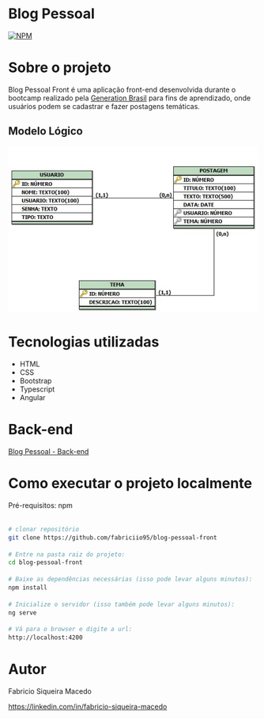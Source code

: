 # Blog Pessoal
[![NPM](https://img.shields.io/github/license/fabriciio95/blog-pessoal-front)](https://github.com/fabriciio95/blog-pessoal-front/blob/main/LICENSE) 

# Sobre o projeto

Blog Pessoal Front é uma aplicação front-end desenvolvida durante o bootcamp realizado pela [Generation Brasil](https://brazil.generation.org) para fins de aprendizado, onde usuários podem se cadastrar e fazer postagens temáticas.

## Modelo Lógico
![Logico](https://github.com/fabriciio95/arquivos-read-me/blob/master/arquivos-rep-blogpessoal/modelo-logico.jpg)

# Tecnologias utilizadas
- HTML
- CSS
- Bootstrap
- Typescript
- Angular


# Back-end
[Blog Pessoal - Back-end](https://github.com/fabriciio95/blog-pessoal)


# Como executar o projeto localmente
Pré-requisitos: npm

```bash

# clonar repositório
git clone https://github.com/fabriciio95/blog-pessoal-front

# Entre na pasta raiz do projeto:
cd blog-pessoal-front

# Baixe as dependências necessárias (isso pode levar alguns minutos):
npm install

# Inicialize o servidor (isso também pode levar alguns minutos):
ng serve

# Vá para o browser e digite a url:
http://localhost:4200
```

# Autor

Fabricio Siqueira Macedo

https://linkedin.com/in/fabricio-siqueira-macedo
